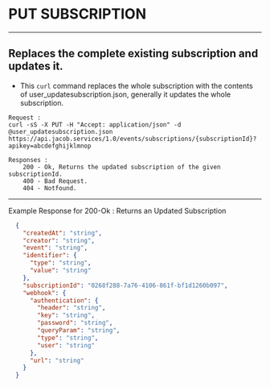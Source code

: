 # PUT SUBSCRIPTION

---
Replaces the complete existing subscription and updates it.
---

* This `curl` command replaces the whole subscription with the contents of user_updatesubscription.json, generally it updates the whole subscription.

```
Request :
curl -sS -X PUT -H "Accept: application/json" -d @user_updatesubscription.json https://api.jacob.services/1.0/events/subscriptions/{subscriptionId}?apikey=abcdefghijklmnop

```

``` 
Responses :
    200 - Ok, Returns the updated subscription of the given subscriptionId.
    400 - Bad Request.
    404 - Notfound.
```
--------------------------------------------------------------------------------------
Example Response for 200-Ok : Returns an Updated Subscription

```json
  {
    "createdAt": "string",
    "creator": "string",
    "event": "string",
    "identifier": {
      "type": "string",
      "value": "string"
    },
    "subscriptionId": "0268f288-7a76-4106-861f-bf1d1260b097",
    "webhook": {
      "authentication": {
        "header": "string",
        "key": "string",
        "password": "string",
        "queryParam": "string",
        "type": "string",
        "user": "string"
      },
      "url": "string"
    }
  }

```